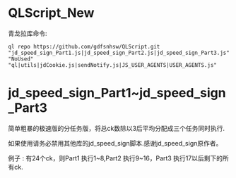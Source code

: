 # QLScript_New

青龙拉库命令:

	ql repo https://github.com/gdfsnhsw/QLScript.git "jd_speed_sign_Part1.js|jd_speed_sign_Part2.js|jd_speed_sign_Part3.js" "NoUsed" "ql|utils|jdCookie.js|sendNotify.js|JS_USER_AGENTS|USER_AGENTS.js"

# jd_speed_sign_Part1~jd_speed_sign_Part3
简单粗暴的极速版的分任务版，将总ck数除以3后平均分配成三个任务同时执行.

如果使用请务必禁用其他库的jd_speed_sign脚本.感谢jd_speed_sign原作者。
	
例子 : 有24个ck，则Part1 执行1~8,Part2 执行9~16，Part3 执行17以后剩下的所有ck.
